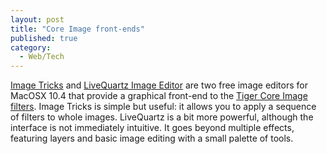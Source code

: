 ```yaml
---
layout: post
title: "Core Image front-ends"
published: true
category:
  - Web/Tech
---
```

<p><a href="http://www.belightsoft.com/products/imagetricks/overview.php">Image Tricks</a> and <a href="http://www.rhapsoft.com/">LiveQuartz Image Editor</a> are two free image editors for MacOSX 10.4 that provide a graphical front-end to the <a href="http://www.apple.com/macosx/features/coreimage/">Tiger Core Image filters</a>. Image Tricks is simple but useful: it allows you to apply a sequence of filters to whole images. LiveQuartz is a bit more powerful, although the interface is not immediately intuitive. It goes beyond multiple effects, featuring layers and basic image editing with a small palette of tools.<br /> </p>

